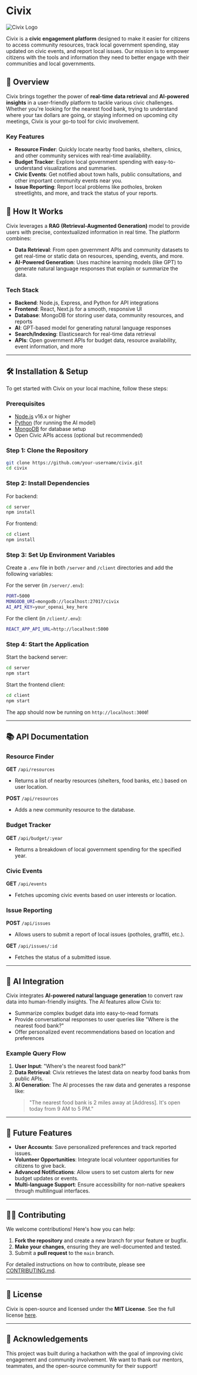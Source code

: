 # Civix

![Civix Logo]('logo.png') <!-- Add your logo URL here -->

Civix is a **civic engagement platform** designed to make it easier for citizens to access community resources, track local government spending, stay updated on civic events, and report local issues. Our mission is to empower citizens with the tools and information they need to better engage with their communities and local governments. 

## 🚀 Overview

Civix brings together the power of **real-time data retrieval** and **AI-powered insights** in a user-friendly platform to tackle various civic challenges. Whether you're looking for the nearest food bank, trying to understand where your tax dollars are going, or staying informed on upcoming city meetings, Civix is your go-to tool for civic involvement.

### Key Features

- **Resource Finder**: Quickly locate nearby food banks, shelters, clinics, and other community services with real-time availability.
- **Budget Tracker**: Explore local government spending with easy-to-understand visualizations and summaries.
- **Civic Events**: Get notified about town halls, public consultations, and other important community events near you.
- **Issue Reporting**: Report local problems like potholes, broken streetlights, and more, and track the status of your reports.

## 🧠 How It Works

Civix leverages a **RAG (Retrieval-Augmented Generation)** model to provide users with precise, contextualized information in real time. The platform combines:
- **Data Retrieval**: From open government APIs and community datasets to get real-time or static data on resources, spending, events, and more.
- **AI-Powered Generation**: Uses machine learning models (like GPT) to generate natural language responses that explain or summarize the data.

### Tech Stack

- **Backend**: Node.js, Express, and Python for API integrations
- **Frontend**: React, Next.js for a smooth, responsive UI
- **Database**: MongoDB for storing user data, community resources, and reports
- **AI**: GPT-based model for generating natural language responses
- **Search/Indexing**: Elasticsearch for real-time data retrieval
- **APIs**: Open government APIs for budget data, resource availability, event information, and more

---

## 🛠️ Installation & Setup

To get started with Civix on your local machine, follow these steps:

### Prerequisites
- [Node.js](https://nodejs.org/) v16.x or higher
- [Python](https://www.python.org/) (for running the AI model)
- [MongoDB](https://www.mongodb.com/) for database setup
- Open Civic APIs access (optional but recommended)

### Step 1: Clone the Repository
```bash
git clone https://github.com/your-username/civix.git
cd civix
```

### Step 2: Install Dependencies
For backend:
```bash
cd server
npm install
```

For frontend:
```bash
cd client
npm install
```

### Step 3: Set Up Environment Variables
Create a `.env` file in both `/server` and `/client` directories and add the following variables:

For the server (in `/server/.env`):
```bash
PORT=5000
MONGODB_URI=mongodb://localhost:27017/civix
AI_API_KEY=your_openai_key_here
```

For the client (in `/client/.env`):
```bash
REACT_APP_API_URL=http://localhost:5000
```

### Step 4: Start the Application

Start the backend server:
```bash
cd server
npm start
```

Start the frontend client:
```bash
cd client
npm start
```

The app should now be running on `http://localhost:3000`!

---

## 📚 API Documentation

### Resource Finder
**GET** `/api/resources`
- Returns a list of nearby resources (shelters, food banks, etc.) based on user location.

**POST** `/api/resources`
- Adds a new community resource to the database.

### Budget Tracker
**GET** `/api/budget/:year`
- Returns a breakdown of local government spending for the specified year.

### Civic Events
**GET** `/api/events`
- Fetches upcoming civic events based on user interests or location.

### Issue Reporting
**POST** `/api/issues`
- Allows users to submit a report of local issues (potholes, graffiti, etc.).

**GET** `/api/issues/:id`
- Fetches the status of a submitted issue.

---

## 🤖 AI Integration

Civix integrates **AI-powered natural language generation** to convert raw data into human-friendly insights. The AI features allow Civix to:
- Summarize complex budget data into easy-to-read formats
- Provide conversational responses to user queries like "Where is the nearest food bank?"
- Offer personalized event recommendations based on location and preferences

### Example Query Flow
1. **User Input**: "Where's the nearest food bank?"
2. **Data Retrieval**: Civix retrieves the latest data on nearby food banks from public APIs.
3. **AI Generation**: The AI processes the raw data and generates a response like: 
   > "The nearest food bank is 2 miles away at [Address]. It's open today from 9 AM to 5 PM."

---

## 🚧 Future Features
- **User Accounts**: Save personalized preferences and track reported issues.
- **Volunteer Opportunities**: Integrate local volunteer opportunities for citizens to give back.
- **Advanced Notifications**: Allow users to set custom alerts for new budget updates or events.
- **Multi-language Support**: Ensure accessibility for non-native speakers through multilingual interfaces.

---

## 🧑‍💻 Contributing

We welcome contributions! Here's how you can help:

1. **Fork the repository** and create a new branch for your feature or bugfix.
2. **Make your changes**, ensuring they are well-documented and tested.
3. Submit a **pull request** to the `main` branch.

For detailed instructions on how to contribute, please see [CONTRIBUTING.md](CONTRIBUTING.md).

---

## 📝 License

Civix is open-source and licensed under the **MIT License**. See the full license [here](LICENSE).

---

## 🌟 Acknowledgements

This project was built during a hackathon with the goal of improving civic engagement and community involvement. We want to thank our mentors, teammates, and the open-source community for their support!